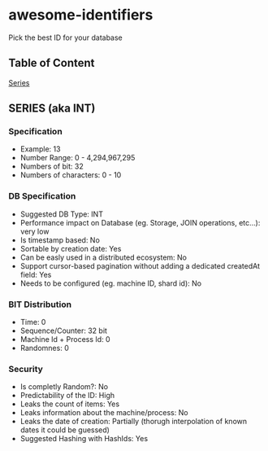 # awesome-identifiers
Pick the best ID for your database

## Table of Content
[Series](#series)

## SERIES (aka INT)
### Specification
* Example: 13
* Number Range: 0 - 4,294,967,295
* Numbers of bit: 32
* Numbers of characters: 0 - 10

### DB Specification
* Suggested DB Type: INT
* Performance impact on Database (eg. Storage, JOIN operations, etc...): very low
* Is timestamp based: No
* Sortable by creation date: Yes
* Can be easly used in a distributed ecosystem: No
* Support cursor-based pagination without adding a dedicated createdAt field: Yes
* Needs to be configured (eg. machine ID, shard id): No

### BIT Distribution
* Time: 0
* Sequence/Counter: 32 bit
* Machine Id + Process Id: 0
* Randomnes: 0

### Security
* Is completly Random?: No
* Predictability of the ID: High
* Leaks the count of items: Yes
* Leaks information about the machine/process: No
* Leaks the date of creation: Partially (thorugh interpolation of known dates it could be guessed)
* Suggested Hashing with HashIds: Yes
